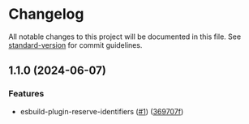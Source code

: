 # Changelog

All notable changes to this project will be documented in this file. See [standard-version](https://github.com/conventional-changelog/standard-version) for commit guidelines.

## 1.1.0 (2024-06-07)


### Features

* esbuild-plugin-reserve-identifiers ([#1](https://github.com/noyobo/esbuild-plugin-reserve-identifiers/issues/1)) ([369707f](https://github.com/noyobo/esbuild-plugin-reserve-identifiers/commit/369707fbfb86d0d7c630e99ff345a1a2d55b98f5))
